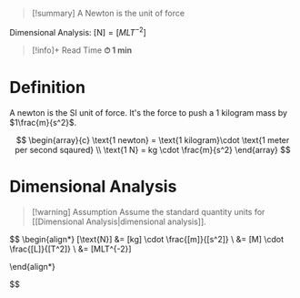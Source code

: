
> [!summary]
A Newton is the unit of force
> 
Dimensional Analysis:
$[\text{N}]=[MLT^{-2}]$

>[!info]+ Read Time
**⏱ 1 min**

# Definition
A newton is the SI unit of force. It's the force to push a 1 kilogram mass by $1\frac{m}{s^2}$. 

$$
\begin{array}{c}
\text{1 newton} = \text{1 kilogram}\cdot \text{1 meter per second sqaured} \\
\text{1 N} = kg \cdot \frac{m}{s^2}
\end{array}
$$

# Dimensional Analysis 
> [!warning] Assumption
Assume the standard quantity units for [[Dimensional Analysis|dimensional analysis]].

$$
\begin{align*}
[\text{N}] &= [kg] \cdot \frac{[m]}{[s^2]} \\ 
 &= [M] \cdot \frac{[L]}{[T^2]} \\ 
 &= [MLT^{-2}]

\end{align*}

$$

